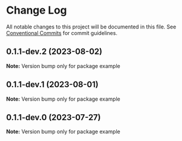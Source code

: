 # Change Log

All notable changes to this project will be documented in this file.
See [Conventional Commits](https://conventionalcommits.org) for commit guidelines.

## 0.1.1-dev.2 (2023-08-02)

**Note:** Version bump only for package example





## 0.1.1-dev.1 (2023-08-01)

**Note:** Version bump only for package example





## 0.1.1-dev.0 (2023-07-27)

**Note:** Version bump only for package example
